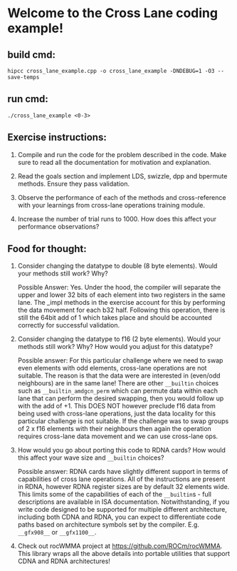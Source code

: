 # Welcome to the Cross Lane coding example!

## build cmd:  
`hipcc cross_lane_example.cpp -o cross_lane_example -DNDEBUG=1 -O3 --save-temps`

## run cmd:  
`./cross_lane_example <0-3>`

## Exercise instructions:
1. Compile and run the code for the problem described in the code. Make sure to read all the documentation for motivation and explanation.

2. Read the goals section and implement LDS, swizzle, dpp and bpermute methods. Ensure they pass validation.

3. Observe the performance of each of the methods and cross-reference with your learnings from cross-lane operations training module.

4. Increase the number of trial runs to 1000. How does this affect your performance observations?

## Food for thought:

1. Consider changing the datatype to double (8 byte elements). Would your methods still work? Why?

    Possible Answer: Yes. Under the hood, the compiler will separate the upper and lower 32 bits of each element into two registers in the same lane. The _impl methods
    in the exercise account for this by performing the data movement for each b32 half. Following this operation, there is still the 64bit add of 1 which takes place and
    should be accounted correctly for successful validation. 

2. Consider changing the datatype to f16 (2 byte elements). Would your methods still work? Why? How would you adjust for this datatype?

    Possible answer: For this particular challenge where we need to swap even elements with odd elements, cross-lane operations are not suitable. The reason is that
    the data were are interested in (even/odd neighbours) are in the same lane! There are other `__builtin` choices such as `__builtin_amdgcn_perm` which can permute data
    within each lane that can perform the desired swapping, then you would follow up with the add of +1. This DOES NOT however preclude f16 data from being used with
    cross-lane operations, just the data locality for this particular challenge is not suitable. If the challenge was to swap groups of 2 x f16 elements with
    their neighbours then again the operation requires cross-lane data movement and we can use cross-lane ops.

3. How would you go about porting this code to RDNA cards? How would this affect your wave size and `__builtin` choices?

    Possible answer: RDNA cards have slightly different support in terms of capabilities of cross lane operations. All of the instructions are present in RDNA, however 
    RDNA register sizes are by default 32 elements wide. This limits some of the capabilities of each of the `__builtin`s - full descriptions are available in ISA
    documentation. Notwithstanding, if you write code designed to be supported for multiple different architecture, including both CDNA and RDNA, you can expect to differentiate code paths based on architecture symbols set by the compiler. E.g. `__gfx908__` or `__gfx1100__`.

4. Check out rocWMMA project at https://github.com/ROCm/rocWMMA. This library wraps all the above details into portable utilities that support CDNA and RDNA
    architectures!
